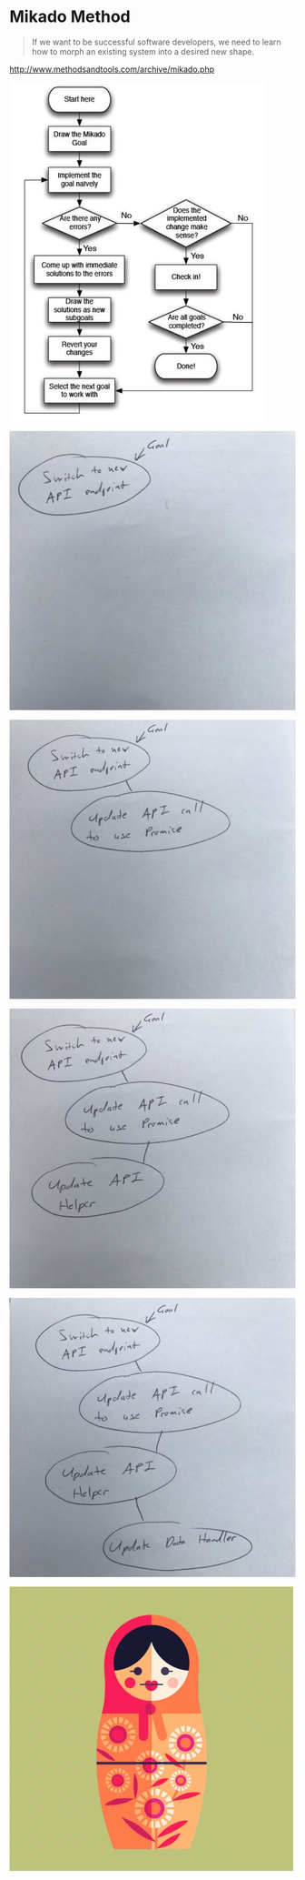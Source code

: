 
# Mikado Method

> If we want to be successful software developers, we need to learn how to morph an existing system into a desired new shape.

http://www.methodsandtools.com/archive/mikado.php <!-- .element: style="font-size: .6em;" target="_blank" -->


![Mikado Method Flow Chart](/images/refactoring/mikadomethod-flowchart.jpg)


![Mikado Method In Practice](/images/mikado/1.jpg) <!-- .element: style="width: 500px;" -->


![Mikado Method In Practice](/images/mikado/2.jpg) <!-- .element: style="width: 500px;" -->


![Mikado Method In Practice](/images/mikado/3.jpg) <!-- .element: style="width: 500px;" -->


![Mikado Method In Practice](/images/mikado/4.jpg) <!-- .element: style="width: 500px;" -->


<!-- .slide: data-background="#bec37b" -->
![](images/nesting-dolls.webp)

